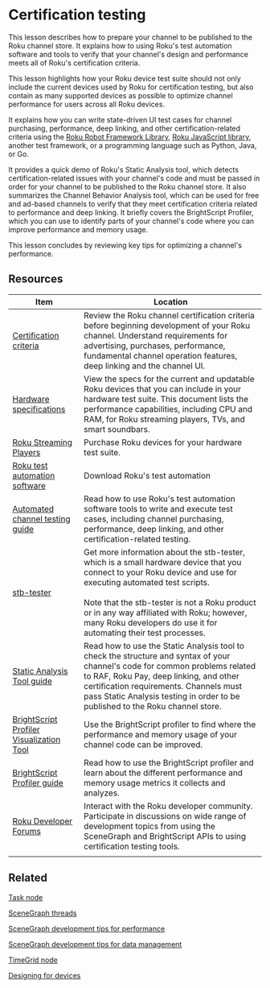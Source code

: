 # Certification testing

This lesson describes how to prepare your channel to be published to the Roku channel store. It explains how to using Roku's test automation software and tools to verify that your channel's design and performance meets all of Roku's certification criteria.

This lesson highlights how your Roku device test suite should not only include the current devices used by Roku for certification testing, but also contain as many supported devices as possible to optimize channel performance for users across all Roku devices.

It explains how you can write state-driven UI test cases for channel purchasing, performance, deep linking, and other certification-related criteria using the [Roku Robot Framework Library](https://developer.roku.com/docs/developer-programdeveloper-program/dev-tools/automated-channel-testing/robot-framework-library.md), [Roku JavaScript library](https://developer.roku.com/docs/developer-programdeveloper-program/dev-tools/automated-channel-testing/javascript-library.md), another test framework, or a programming language such as Python, Java, or Go.  

It provides a quick demo of Roku's Static Analysis tool, which detects certification-related issues with your channel's code and must be passed in order for your channel to be published to the Roku channel store. It also summarizes the Channel Behavior Analysis tool, which can be used for free and ad-based channels to verify that they meet certification criteria related to performance and deep linking. It briefly covers the BrightScript Profiler, which you can use to identify parts of your channel's code where you can improve performance and memory usage.

This lesson concludes by reviewing key tips for optimizing a channel's performance.

## Resources

| Item                                                         | Location                                                     |
| ------------------------------------------------------------ | ------------------------------------------------------------ |
| [Certification criteria](https://developer.roku.com/docs/developer-programdeveloper-program/certification/certification.md) | Review the Roku channel certification criteria before beginning development of your Roku channel. Understand requirements for advertising, purchases, performance, fundamental channel operation features, deep linking and the channel UI. |
| [Hardware specifications](https://developer.roku.com/docs/developer-programspecs/hardware.md)           | View the specs for the current and updatable Roku devices that you can include in your hardware test suite. This document lists the performance capabilities, including CPU and RAM, for Roku streaming players, TVs, and smart soundbars. |
| [Roku Streaming Players](https://www.roku.com/products/players) | Purchase Roku devices for your hardware test suite.          |
| [Roku test automation software](https://github.com/rokudev/automated-channel-testing) | Download Roku's test automation                              |
| [Automated channel testing guide](https://developer.roku.com/docs/developer-programdeveloper-program/dev-tools/automated-channel-testing/automated-testing-overview.md) | Read how to use Roku's test automation software tools to write and execute test cases, including channel purchasing, performance, deep linking, and other certification-related testing. |
| [stb-tester](https://stb-tester.com/roku)                    | Get more information about the stb-tester, which is a small hardware device that you connect to your Roku device and use for executing automated test scripts. <br /><br />Note that the stb-tester is not a Roku product or in any way affiliated with Roku; however, many Roku developers do use it for automating their test processes. |
| [Static Analysis Tool guide](https://developer.roku.com/docs/developer-programdeveloper-program/dev-tools/static-analysis-tool/static-analysis-tool.md) | Read how to use the Static Analysis tool to check the structure and syntax of your channel's code for common problems related to RAF, Roku Pay, deep linking, and other certification requirements. Channels must pass Static Analysis testing in order to be published to the Roku channel store. |
| [BrightScript Profiler Visualization Tool](http://devtools.web.roku.com/profiler/viewer/) | Use the BrightScript profiler to find where the performance and memory usage of your channel code can be improved. |
| [BrightScript Profiler guide](https://developer.roku.com/docs/developer-programdeveloper-program/dev-tools/brightscript-profiler.md) | Read how to use the BrightScript profiler and learn about the different performance and memory usage metrics it collects and analyzes. |
| [Roku Developer Forums](https://community.roku.com/t5/Roku-Developer-Program/bd-p/roku-developer-program) | Interact with the Roku developer community. Participate in discussions on wide range of development topics from using the SceneGraph and BrightScript APIs to using certification testing tools. |
|                                                              |                                                              |

## Related

[Task node](https://developer.roku.com/docs/developer-programreferences/scenegraph/control-nodes/task.md)

[SceneGraph threads](https://developer.roku.com/docs/developer-programdeveloper-program/core-concepts/threads.md)

[SceneGraph development tips for performance](https://developer.roku.com/docs/developer-programdeveloper-program/performance-guide/development-tips.md)

[SceneGraph development tips for data management](https://developer.roku.com/docs/developer-programdeveloper-program/performance-guide/data-management.md)

[TimeGrid node](https://developer.roku.com/docs/developer-programreferences/scenegraph/list-and-grid-nodes/timegrid.md)

[Designing for devices](https://developer.roku.com/docs/developer-programdeveloper-program/design/designing-for-device-capabilities.md)
